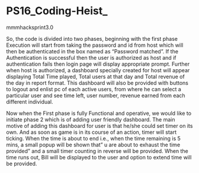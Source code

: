 # PS16_Coding-Heist_
mmmhacksprint3.0

So, the code is divided into two phases, beginning with the first phase Execution will start from taking the password and id from host which will then be authenticated in the box named as “Password matched”. If the Authentication is successful then the user is authorized as host and if authentication fails then login page will display appropriate prompt.
 Further when host is authorized, a dashboard specially created for host will appear displaying Total Time played, Total users at that day and Total revenue of the day in report format. This dashboard will also be provided with buttons to logout and enlist pc of each active users, from where he can select a particular user and see time left, user number, revenue earned from each different individual.

Now when the First phase is fully Functional and operative, we would like to initiate phase 2 which is of adding user friendly dashboard.  The main motive of adding this dashboard for user is that he/she could set timer on its own. And as soon as game is in its course of an action, timer will start ticking.
When the time is about to end i.e., when the time remaining is 5 mins, a small popup will be shown that” u are about to exhaust the time provided” and a small timer counting in reverse will be provided.
When the time runs out, Bill will be displayed to the user and option to extend time will be provided.

